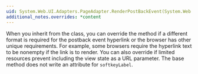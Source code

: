```yaml
---
uid: System.Web.UI.Adapters.PageAdapter.RenderPostBackEvent(System.Web.UI.HtmlTextWriter,System.String,System.String,System.String,System.String,System.String,System.String)
additional_notes.overrides: *content
---
```


<p>When you inherit from the <xref href="System.Web.UI.Adapters.PageAdapter"></xref> class, you can override the <xref href="System.Web.UI.Adapters.PageAdapter.RenderPostBackEvent(System.Web.UI.HtmlTextWriter,System.String,System.String,System.String,System.String,System.String,System.String)"></xref> method if a different format is required for the postback event hyperlink or the browser has other unique requirements. For example, some browsers require the hyperlink text to be nonempty if the link is to render. You can also override <xref href="System.Web.UI.Adapters.PageAdapter.RenderPostBackEvent(System.Web.UI.HtmlTextWriter,System.String,System.String,System.String,System.String,System.String,System.String)"></xref> if limited resources prevent including the view state as a URL parameter. The <xref href="System.Web.UI.Adapters.PageAdapter.RenderPostBackEvent(System.Web.UI.HtmlTextWriter,System.String,System.String,System.String,System.String,System.String,System.String)"></xref> base method does not write an attribute for <code>softkeyLabel</code>.</p>


